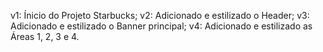 v1: Ínicio do Projeto Starbucks;
v2: Adicionado e estilizado o Header;
v3: Adicionado e estilizado o Banner principal;
v4: Adicionado e estilizado as Áreas 1, 2, 3 e 4.